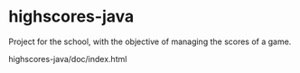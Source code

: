 # highscores-java

Project for the school, with the objective of managing the scores of a game.

highscores-java/doc/index.html
